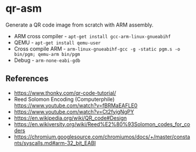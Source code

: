 # qr-asm

Generate a QR code image from scratch with ARM assembly.

- ARM cross compiler - ```apt-get install gcc-arm-linux-gnueabihf```
- QEMU - ```apt-get install qemu-user```
- Cross compile ARM - ```arm-linux-gnueabihf-gcc -g -static pgm.s -o bin/pgm; qemu-arm bin/pgm```
- Debug - ```arm-none-eabi-gdb```

## References

- https://www.thonky.com/qr-code-tutorial/
- Reed Solomon Encoding (Computerphile) https://www.youtube.com/watch?v=fBRMaEAFLE0
- https://www.youtube.com/watch?v=Ct2fyigNgPY
- https://en.wikipedia.org/wiki/QR_code#Design
- https://en.wikiversity.org/wiki/Reed%E2%80%93Solomon_codes_for_coders
- https://chromium.googlesource.com/chromiumos/docs/+/master/constants/syscalls.md#arm-32_bit_EABI